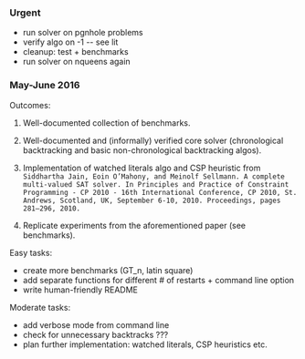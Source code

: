 
### Urgent

* run solver on pgnhole problems
* verify algo on -1 -- see lit
* cleanup: test + benchmarks
* run solver on nqueens again

### May-June 2016

Outcomes:

1. Well-documented collection of benchmarks.

2. Well-documented and (informally) verified core solver (chronological backtracking and basic non-chronological backtracking algos).
3. Implementation of watched literals algo and CSP heuristic from ``` Siddhartha Jain, Eoin O’Mahony, and Meinolf Sellmann. A complete multi-valued SAT solver. In Principles and Practice of Constraint Programming -
CP 2010 - 16th International Conference, CP 2010, St. Andrews, Scotland,
UK, September 6-10, 2010. Proceedings, pages 281–296, 2010. ```
4. Replicate experiments from the aforementioned paper (see benchmarks).

Easy tasks:

* create more benchmarks (GT_n, latin square)
* add separate functions for different # of restarts + command line option
* write human-friendly README


Moderate tasks:

* add verbose mode from command line
* check for unnecessary backtracks ???
* plan further implementation: watched literals, CSP heuristics etc.



